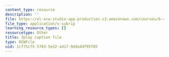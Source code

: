 ```yaml
---
content_type: resource
description: ''
file: https://ol-ocw-studio-app-production.s3.amazonaws.com/courses/6-451-principles-of-digital-communication-ii-spring-2005/1cf75cf557835e32a4179dda4df95f85_OJafRrE21WE.vtt
file_type: application/x-subrip
learning_resource_types: []
resourcetype: Other
title: 3play caption file
type: OCWFile
uid: 1cf75cf5-5783-5e32-a417-9dda4df95f85
---
```

